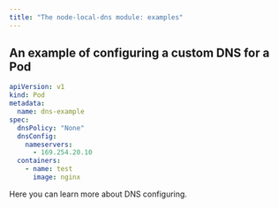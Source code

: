 ```yaml
---
title: "The node-local-dns module: examples"
---
```


## An example of configuring a custom DNS for a Pod

```yaml
apiVersion: v1
kind: Pod
metadata:
  name: dns-example
spec:
  dnsPolicy: "None"
  dnsConfig:
    nameservers:
      - 169.254.20.10
  containers:
    - name: test
      image: nginx
```

Here you can learn more about DNS configuring.
